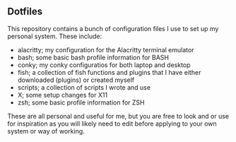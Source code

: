 **Dotfiles**
-

This repository contains a bunch of configuration files I use to set up my personal system. These include:

- alacritty; my configuration for the Alacritty terminal emulator
- bash; some basic bash profile information for BASH
- conky; my conky configuratios for both laptop and desktop
- fish; a collection of fish functions and plugins that I have either downloaded (plugins) or created myself
- scripts; a collection of scripts I wrote and use
- X; some setup changes for X11
- zsh; some basic profile information for ZSH

These are all personal and useful for me, but you are free to look and or use for inspiration as you will likely need to edit before applying to your own system or way of working.
